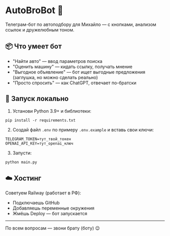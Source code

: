 # AutoBroBot 🤖

Телеграм-бот по автоподбору для Михайло — с кнопками, анализом ссылок и дружелюбным тоном.

## 📦 Что умеет бот

- "Найти авто" — ввод параметров поиска
- "Оценить машину" — кидать ссылку, получать мнение
- "Выгодное объявление" — бот ищет выгодные предложения (заглушка, но можно сделать реально)
- "Просто спросить" — как ChatGPT, отвечает по-братски

## 🚀 Запуск локально

1. Установи Python 3.9+ и библиотеки:
```
pip install -r requirements.txt
```

2. Создай файл `.env` по примеру `.env.example` и вставь свои ключи:
```
TELEGRAM_TOKEN=тут_твой_токен
OPENAI_API_KEY=тут_openai_ключ
```

3. Запусти:
```
python main.py
```

## ☁️ Хостинг

Советуем Railway (работает в РФ):
- Подключаешь GitHub
- Добавляешь переменные окружения
- Жмёшь Deploy — бот запускается

---

По всем вопросам — звони брату (боту) 😉

